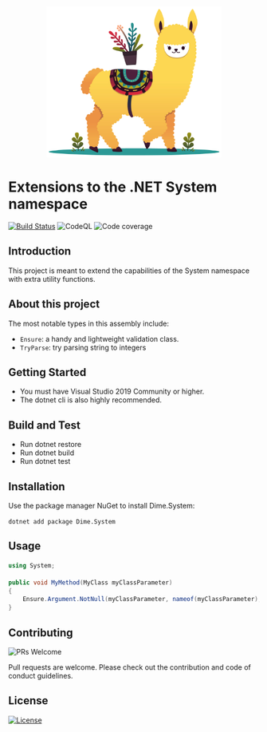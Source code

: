 <p align="center"><img src="assets/logo.png?raw=true" width="350" alt="Logo"></p>

# Extensions to the .NET System namespace

[![Build Status](https://dev.azure.com/dimenicsbe/Utilities/_apis/build/status/dimenics.system?branchName=master)](https://dev.azure.com/dimenicsbe/Utilities/_build/latest?definitionId=171&branchName=master) ![CodeQL](https://github.com/dimenics/system/workflows/CodeQL/badge.svg) ![Code coverage](https://img.shields.io/azure-devops/coverage/dimenicsbe/utilities/171/master)

## Introduction

This project is meant to extend the capabilities of the System namespace with extra utility functions.

## About this project

The most notable types in this assembly include:

- `Ensure`: a handy and lightweight validation class.
- `TryParse`: try parsing string to integers

## Getting Started

- You must have Visual Studio 2019 Community or higher.
- The dotnet cli is also highly recommended.

## Build and Test

- Run dotnet restore
- Run dotnet build
- Run dotnet test

## Installation

Use the package manager NuGet to install Dime.System:

`dotnet add package Dime.System`

## Usage

``` csharp
using System;

public void MyMethod(MyClass myClassParameter)
{
    Ensure.Argument.NotNull(myClassParameter, nameof(myClassParameter), "Parameter cannot be null");
}
```

## Contributing

![PRs Welcome](https://img.shields.io/badge/PRs-welcome-brightgreen.svg?style=flat-square)

Pull requests are welcome. Please check out the contribution and code of conduct guidelines.

## License

[![License](http://img.shields.io/:license-mit-blue.svg?style=flat-square)](http://badges.mit-license.org)
